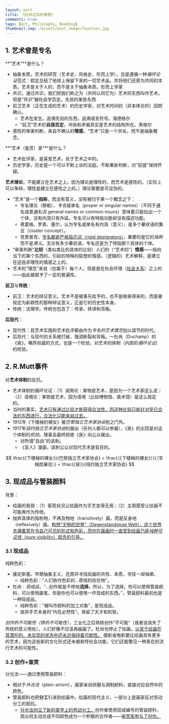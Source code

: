 ```yaml
---
layout: post
title: 《杜尚之后的康德》
comments: true
tags: [Art, Philosophy, Reading]
thumbnail-img: /assets/post_image/fountain.jpg
---
```


## 1. 艺术曾是专名

**“艺术”**是什么？

* 抽象本质。艺术的研究（艺术史、风格史、形而上学），总是遵循一种*循环论证*范式：假定总结了地球上保留下来的一切艺术品，并将他们还原为共同的本质。艺术是关于人的，而不是关于抽象本质。<n>形而上学家</n>
* 共识。通过共识，我们把我们称之为（共同认同它为）艺术的东西叫作艺术。但是“共识”被社会学否定。<n>先验的某些东西</n>
* 前卫艺术（正在生成的艺术）的历史学家，对艺术时间的（非本体论的）回顾确认。
  * 艺术在发生。追溯先验的东西，追溯语言符号。<n>海德格尔</n>
  * “前卫”艺术的**自我否定**，冲突和矛盾其实是艺术的结构所在。<n>黑格尔</n>
* 感性的审美判断，来自不确认的**情感**。“艺术”只是一个共名，而不是抽象概念。


**“艺术（鉴赏）家”**是什么？
* 艺术批评家，是喜爱艺术，处于艺术之中的。
* 历史学家，历史是一个可以不断上诉的法庭。不断重新判断，对“前提”保持怀疑。


**艺术理论**，不能建立在艺术之上。因为理论是理性的，而艺术是感性的。（<n>实际上可以争辩，理性是建立在感性之上的。</n>）理论需要是可证伪的。

* “艺术”是一个**指称**，而没有意义，没有被归于某一个概念之下：
  * 专名理论（穆勒），*专名*或单名（proper or singular names）（不同于通名或普通名词 general names or common nouns）意味着只能拈出一个个体，没有内涵只有外延。专名可以有特指功能却没有描述功能。
  * 弗雷格、罗素、塞尔，认为专名或单名有内涵（意义），是多个摹状语的集合（cluster concept）。
  * 克里普克，<u>专名都是严格指示词（rigid designators）</u>，重要的是它的*指称*而不是*意义*。无论有多少摹状语，专名还是为了特指那个具体的个体。
* “审美判断”**比较**（类似类比的具体的比较）人们的（“艺术的”）**情感**——指向当下的某个东西的，引起的特殊的联想的情感。（逻辑的）艺术解释，是建立在这些非理性的情感之上的。
* 艺术的“理念”来自（也属于）每个人，但是是在社会环境（[社会关系](/Philosophy/general/philo_hist/#shgx)）之上的——由此被赋予了一定的普遍性。


**前卫**与**传统**：
* 前卫：艺术的辩证意义。艺术不是被事先给予的，也不是继承得来的，而是被规定为新颖性的那种辩证意义，正是它的历史性本身。
* 传统：法理学。传统也包含了：传承、转译和背叛。


**后现代**：
* 现代性：其艺术实践和艺术批评都由作为*专名的艺术理念*加以调节的时代。
* 后现代：与现代的关系被打破，强调断裂和背叛。～杜尚（Duchamp）的《泉》，嘲弄权威的方式，也是一个检验，对艺术的体制（内部的*循环论证*）的检验。

## 2. R.Mutt事件

对**艺术体制**的反抗。
* 艺术体制的循环论证：（1）调用论：某物是艺术，是因为一个艺术家这么说；（2）语境论：某物是艺术，因为语境（比如博物馆、美术馆）是这么规定的。
* 当时的事实，<u>艺术只有通过比较才能获得合法性，而这种比较只能针对早已合法的东西进行，合法化只能来自过去。</u>
* 1912年《下楼梯的裸女》被*巴黎独立艺术家协会*拒之门外。
* 1917年*纽约独立艺术家协会*的展出（任何人都可以参展），《泉》的出现是对这个体制的*检验*。理事会最终拒绝《泉》向公众展出。
    * 对所谓“自由”的讽刺。
    * 《盲人》漫画，讽刺公众对现代艺术是盲目的。

$$
\frac{《下楼梯的裸女》}{巴黎独立艺术家协会} = \frac{（《下楼梯的裸女》）}{（军械库展览）}  = \frac{《泉》}{纽约独立艺术家协会}
$$

## 3. 现成品与管装颜料

背景：
* 绘画的衰弱：（1）客观状况让绘画作为手艺变得无用；（2）主观感受让绘画不可能再作为传统。
* 抛弃具体的指称物，不再及物地（transitively）画，而是反身地（reflexively）画。<u>构想“无物的世界”（Gegenstandslose Welt），这个世界充满着意在令自己可见的形式和色彩，而你在画画时一直受到绘画乃是*纯粹可见性*（pure visibility）观念的引导。</u>

### 3.1 现成品

纯粹色彩：
* 康定斯基。早期抽象主义，还原并寻找绘画的共性、本质，寻找*一般抽象*。
  * 纯粹色彩：“人们称作色彩的...奇怪的存在物”。
* 杜尚：*现成品*，“...创作就是不停地**选择**。所以，为了选择，你可以使用管装颜料，可以使用画笔，但是你也可以使用一件现成的东西。”，管装颜料最初也是一种现成品。
  * 纯粹色彩：“被叫作颜料的加工对象”，是现成品。
  * 放弃手艺本身的“内在必然性”。保留了天才和机智。

*创作的不可能性（铁的不可能性）*，工业化之后熟练创作“不可能”（或者说丧失了传统的意义用处），人们好像不应该再画画了。杜尚也停止了绘画。<u>以至于绘画在其潜在的、未实现的状态中还永远保持着可能性。</u>
摄影或电影要比绘画具有更多的艺术，因为这些新的文化形式还未被剥夺社会功能，它们还能瞥见一种真在的流行艺术的可能性。

### 3.2 创作+鉴赏

分光法——通过使用管装颜料：
* 相对于*外光法*（plein-airism），画家亲自研磨与调制颜料，直接对应自然中的颜色。
* 管装颜料也把**分工**引进到绘画中。绘画的现代主义，一部分上是画家反对劳动分工的抵抗。
  * <u>分光法创立了新的美学上的劳动分工。</u>创作者使用现成编号的管装颜料，观众则主动合成不同颜色成为一个积极的合作者——<u>鉴赏家参与了创作。</u>
